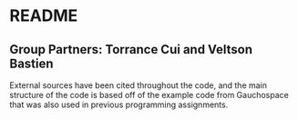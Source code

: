 # README
## Group Partners: Torrance Cui and Veltson Bastien

External sources have been cited throughout the code, and the main structure of the code is based off of the example code from Gauchospace that was also used in previous programming assignments.
